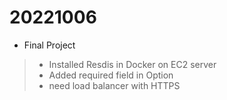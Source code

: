 # 20221006

- Final Project
> - Installed Resdis in Docker on EC2 server
> - Added required field in Option 
> - need load balancer with HTTPS
